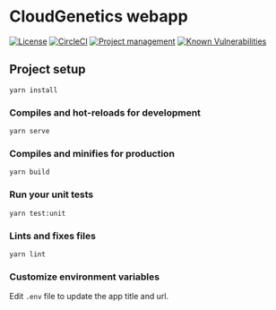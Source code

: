 # CloudGenetics webapp

[![License](https://img.shields.io/badge/license-Apache--2.0-blue.svg)](https://raw.githubusercontent.com/cityscapelabs/cityscape/develop/LICENSE)
[![CircleCI](https://circleci.com/gh/cloudgenetics/webapp.svg?style=svg)](https://circleci.com/gh/cloudgenetics/webapp)
[![Project management](https://img.shields.io/badge/projects-view-ff69b4.svg)](https://github.com/cloudgenetics/webapp/projects/)
[![Known Vulnerabilities](https://snyk.io/test/github/cloudgenetics/webapp/badge.svg?targetFile=package.json)](https://snyk.io/test/github/cloudgenetics/webapp?targetFile=package.json)


## Project setup
```
yarn install
```

### Compiles and hot-reloads for development
```
yarn serve
```

### Compiles and minifies for production
```
yarn build
```

### Run your unit tests
```
yarn test:unit
```

### Lints and fixes files
```
yarn lint
```

### Customize environment variables

Edit `.env` file to update the app title and url.
